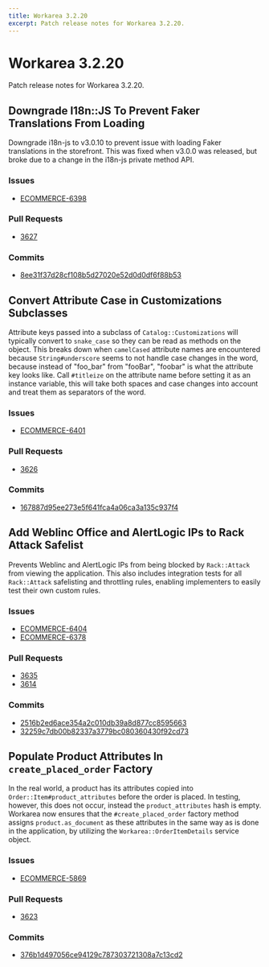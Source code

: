 ```yaml
---
title: Workarea 3.2.20
excerpt: Patch release notes for Workarea 3.2.20.
---
```


# Workarea 3.2.20

Patch release notes for Workarea 3.2.20.

## Downgrade I18n::JS To Prevent Faker Translations From Loading

Downgrade i18n-js to v3.0.10 to prevent issue with loading Faker
translations in the storefront. This was fixed when v3.0.0 was released,
but broke due to a change in the i18n-js private method API.

### Issues

- [ECOMMERCE-6398](https://jira.tools.weblinc.com/browse/ECOMMERCE-6398)

### Pull Requests

- [3627](https://stash.tools.weblinc.com/projects/WL/repos/workarea/pull-requests/3627/overview)

### Commits

- [8ee31f37d28cf108b5d27020e52d0d0df6f88b53](https://stash.tools.weblinc.com/projects/WL/repos/workarea/commits/8ee31f37d28cf108b5d27020e52d0d0df6f88b53)

## Convert Attribute Case in Customizations Subclasses

Attribute keys passed into a subclass of `Catalog::Customizations` will
typically convert to `snake_case` so they can be read as methods on the
object. This breaks down when `camelCased` attribute names are
encountered because `String#underscore` seems to not handle case changes
in the word, because instead of "foo_bar" from "fooBar", "foobar" is what
the attribute key looks like. Call `#titleize` on the attribute name before
setting it as an instance variable, this will take both spaces and case
changes into account and treat them as separators of the word.

### Issues

- [ECOMMERCE-6401](https://jira.tools.weblinc.com/browse/ECOMMERCE-6401)

### Pull Requests

- [3626](https://stash.tools.weblinc.com/projects/WL/repos/workarea/pull-requests/3626/overview)

### Commits

- [167887d95ee273e5f641fca4a06ca3a135c937f4](https://stash.tools.weblinc.com/projects/WL/repos/workarea/commits/167887d95ee273e5f641fca4a06ca3a135c937f4)

## Add Weblinc Office and AlertLogic IPs to Rack Attack Safelist

Prevents Weblinc and AlertLogic IPs from being blocked by `Rack::Attack`
from viewing the application. This also includes integration tests for
all `Rack::Attack` safelisting and throttling rules, enabling
implementers to easily test their own custom rules.

### Issues

- [ECOMMERCE-6404](https://jira.tools.weblinc.com/browse/ECOMMERCE-6404)
- [ECOMMERCE-6378](https://jira.tools.weblinc.com/browse/ECOMMERCE-6378)

### Pull Requests

- [3635](https://stash.tools.weblinc.com/projects/WL/repos/workarea/pull-requests/3635/overview)
- [3614](https://stash.tools.weblinc.com/projects/WL/repos/workarea/pull-requests/3614/overview)

### Commits

- [2516b2ed6ace354a2c010db39a8d877cc8595663](https://stash.tools.weblinc.com/projects/WL/repos/workarea/commits/2516b2ed6ace354a2c010db39a8d877cc8595663)
- [32259c7db00b82337a3779bc080360430f92cd73](https://stash.tools.weblinc.com/projects/WL/repos/workarea/commits/32259c7db00b82337a3779bc080360430f92cd73)

## Populate Product Attributes In `create_placed_order` Factory

In the real world, a product has its attributes copied into `Order::Item#product_attributes`
before the order is placed. In testing, however, this does not occur,
instead the `product_attributes` hash is empty. Workarea now ensures that the
`#create_placed_order` factory method assigns `product.as_document` as these
attributes in the same way as is done in the application, by utilizing the
`Workarea::OrderItemDetails` service object.

### Issues

- [ECOMMERCE-5869](https://jira.tools.weblinc.com/browse/ECOMMERCE-5869)

### Pull Requests

- [3623](https://stash.tools.weblinc.com/projects/WL/repos/workarea/pull-requests/3623/overview)

### Commits

- [376b1d497056ce94129c787303721308a7c13cd2](https://stash.tools.weblinc.com/projects/WL/repos/workarea/commits/376b1d497056ce94129c787303721308a7c13cd2)

